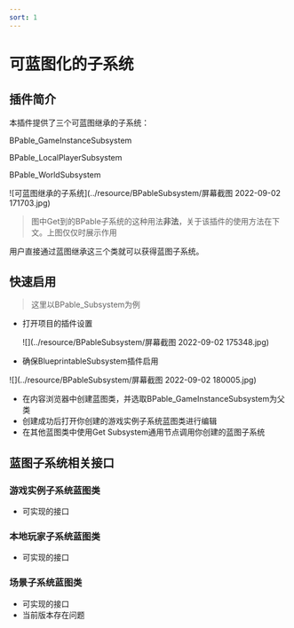 ```yaml
---
sort: 1
---
```


# 可蓝图化的子系统

## 插件简介

本插件提供了三个可蓝图继承的子系统：

BPable_GameInstanceSubsystem

BPable_LocalPlayerSubsystem

BPable_WorldSubsystem

![可蓝图继承的子系统](../resource/BPableSubsystem/屏幕截图 2022-09-02 171703.jpg)

> 图中Get到的BPable子系统的这种用法**非法**，关于该插件的使用方法在下文。上图仅仅时展示作用

用户直接通过蓝图继承这三个类就可以获得蓝图子系统。

## 快速启用

> 这里以BPable_Subsystem为例

- 打开项目的插件设置

  ![](../resource/BPableSubsystem/屏幕截图 2022-09-02 175348.jpg)



- 确保BlueprintableSubsystem插件启用

![](../resource/BPableSubsystem/屏幕截图 2022-09-02 180005.jpg)

- 在内容浏览器中创建蓝图类，并选取BPable_GameInstanceSubsystem为父类
- 创建成功后打开你创建的游戏实例子系统蓝图类进行编辑
- 在其他蓝图类中使用Get Subsystem通用节点调用你创建的蓝图子系统

## 蓝图子系统相关接口

### 游戏实例子系统蓝图类

- 可实现的接口

### 本地玩家子系统蓝图类

- 可实现的接口

### 场景子系统蓝图类

- 可实现的接口
- 当前版本存在问题